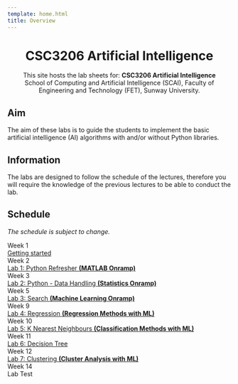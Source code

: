 ```yaml
---
template: home.html
title: Overview
---
```


<h1 style="text-align: center">CSC3206 Artificial Intelligence</h1>

<div style="text-align: center;">
This site hosts the lab sheets for: <strong> CSC3206 Artificial Intelligence </strong> <br>
School of Computing and Artificial Intelligence (SCAI), Faculty of Engineering and Technology (FET), Sunway University.
</div>

## Aim

The aim of these labs is to guide the students to implement the basic artificial intelligence (AI) algorithms with and/or without Python libraries.

## Information

The labs are designed to follow the schedule of the lectures, therefore you will require the knowledge of the previous lectures to be able to conduct the lab.

## Schedule 

*The schedule is subject to change.*

<div class="timeline">
    <div class="container right">
        <div class="date">Week 1</div>
        <div class="content"><a href="./get-start">Getting started</a></div>
    </div>
    <div class="container right">
        <div class="date">Week 2</div>
        <div class="content"><a href="./lab1">Lab 1: Python Refresher <strong>(MATLAB Onramp)</strong> </a></div>
    </div>
    <div class="container right">
        <div class="date">Week 3</div>
        <div class="content"><a href="./lab2">Lab 2: Python - Data Handling <strong>(Statistics Onramp)</strong></a></div>
    </div>
    <div class="container right">
        <div class="date">Week 5</div>
        <div class="content"><a href="./lab3">Lab 3: Search <strong>(Machine Learning Onramp)</strong></a></div>
    </div>
    <div class="container right">
        <div class="date">Week 9</div>
        <div class="content"><a href="./lab4">Lab 4: Regression <strong>(Regression Methods with ML)</strong></a></div>
    </div>
    <div class="container right">
        <div class="date">Week 10</div>
        <div class="content"><a href="./lab5">Lab 5: K Nearest Neighbours <strong>(Classification Methods with ML)</strong></a></div>
    </div>
    <div class="container right">
        <div class="date">Week 11</div>
        <div class="content"><a href="./lab6">Lab 6: Decision Tree</a></div>
    </div>
    <div class="container right">
        <div class="date">Week 12</div>
        <div class="content"><a href="./lab7">Lab 7: Clustering <strong>(Cluster Analysis with ML)</strong></a></div>
    </div>
    <div class="container right">
        <div class="date">Week 14</div>
        <div class="content"><a>Lab Test</a></div>
    </div>
</div>    
